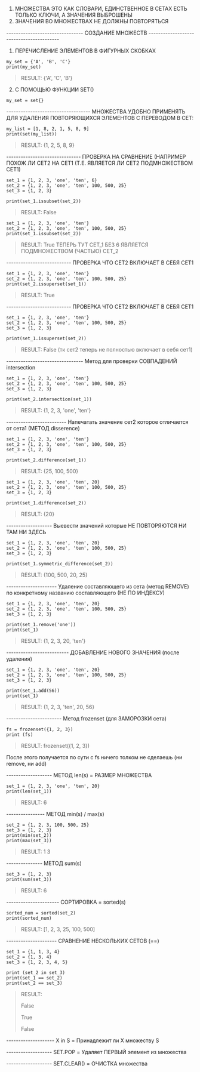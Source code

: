 1) МНОЖЕСТВА ЭТО КАК СЛОВАРИ, ЕДИНСТВЕННОЕ В СЕТАХ ЕСТЬ ТОЛЬКО КЛЮЧИ, А ЗНАЧЕНИЯ ВЫБРОШЕНЫ
2) ЗНАЧЕНИЯ ВО МНОЖЕСТВАХ НЕ ДОЛЖНЫ ПОВТОРЯТЬСЯ 

-------------------------------- СОЗДАНИЕ МНОЖЕСТВ -----------------------------------------
1) ПЕРЕЧИСЛЕНИЕ ЭЛЕМЕНТОВ В ФИГУРНЫХ СКОБКАХ 

```
my_set = {'A', 'B', 'C'}
print(my_set)
```
> RESULT: {'A', 'C', 'B'}

2) С ПОМОЩЬЮ ФУНКЦИИ SET()

```
my_set = set{}
```

----------------------------------- МНОЖЕСТВА УДОБНО ПРИМЕНЯТЬ ДЛЯ УДАЛЕНИЯ ПОВТОРЯЮЩИХСЯ ЭЛЕМЕНТОВ С ПЕРЕВОДОМ В СЕТ: 

```
my_list = [1, 8, 2, 1, 5, 8, 9]
print(set(my_list))
```
> RESULT: {1, 2, 5, 8, 9}

------------------------------- ПРОВЕРКА НА СРАВНЕНИЕ (НАПРИМЕР ПОХОЖ ЛИ СЕТ2 НА СЕТ1 (Т.Е. ЯВЛЯЕТСЯ ЛИ СЕТ2 ПОДМНОЖЕСТВОМ СЕТ1)

```
set_1 = {1, 2, 3, 'one', 'ten', 6}
set_2 = {1, 2, 3, 'one', 'ten', 100, 500, 25}
set_3 = {1, 2, 3}

print(set_1.issubset(set_2))
```

> RESULT: False

```
set_1 = {1, 2, 3, 'one', 'ten'}
set_2 = {1, 2, 3, 'one', 'ten', 100, 500, 25}
print(set_1.issubset(set_2))
```
> RESULT: True
> ТЕПЕРЬ ТУТ СЕТ_1 БЕЗ 6 ЯВЛЯЕТСЯ ПОДМНОЖЕСТВОМ (ЧАСТЬЮ) СЕТ_2

--------------------------- ПРОВЕРКА ЧТО СЕТ2 ВКЛЮЧАЕТ В СЕБЯ СЕТ1

```
set_1 = {1, 2, 3, 'one', 'ten'}
set_2 = {1, 2, 3, 'one', 'ten', 100, 500, 25}
print(set_2.issuperset(set_1))
```

> RESULT: True

--------------------------- ПРОВЕРКА ЧТО СЕТ2 ВКЛЮЧАЕТ В СЕБЯ СЕТ1

```
set_1 = {1, 2, 3, 'one', 'ten'}
set_2 = {1, 2, 3, 'one', 'ten', 100, 500, 25}
set_3 = {1, 2, 3}

print(set_1.issuperset(set_2))
```

> RESULT: False (тк сет2 теперь не полностью включает в себя сет1)

-------------------------------- Метод для проверки СОВПАДЕНИЙ intersection

```
set_1 = {1, 2, 3, 'one', 'ten'}
set_2 = {1, 2, 3, 'one', 'ten', 100, 500, 25}
set_3 = {1, 2, 3}

print(set_2.intersection(set_1))
```

> RESULT: {1, 2, 3, 'one', 'ten'}

------------------------- Напечатать значение сет2 которое отличается от сета1 (МЕТОД disserence)

```
set_1 = {1, 2, 3, 'one', 'ten'}
set_2 = {1, 2, 3, 'one', 'ten', 100, 500, 25}
set_3 = {1, 2, 3}

print(set_2.difference(set_1))
```

> RESULT: {25, 100, 500}

```
set_1 = {1, 2, 3, 'one', 'ten', 20}
set_2 = {1, 2, 3, 'one', 'ten', 100, 500, 25}
set_3 = {1, 2, 3}

print(set_1.difference(set_2))
```
> RESULT: {20}

------------------- Выевести значений которые НЕ ПОВТОРЯЮТСЯ НИ ТАМ НИ ЗДЕСЬ

```
set_1 = {1, 2, 3, 'one', 'ten', 20}
set_2 = {1, 2, 3, 'one', 'ten', 100, 500, 25}
set_3 = {1, 2, 3}

print(set_1.symmetric_difference(set_2))
```
> RESULT: {100, 500, 20, 25}

--------------------- Удаление составляющего из сета (метод REMOVE) по конкретному названию составляющего (НЕ ПО ИНДЕКСУ)

```
set_1 = {1, 2, 3, 'one', 'ten', 20}
set_2 = {1, 2, 3, 'one', 'ten', 100, 500, 25}
set_3 = {1, 2, 3}

print(set_1.remove('one'))
print(set_1)
```
> RESULT: {1, 2, 3, 20, 'ten'}

-------------------------- ДОБАВЛЕНИЕ НОВОГО ЗНАЧЕНИЯ (после удаления)

```
set_1 = {1, 2, 3, 'one', 'ten', 20}
set_2 = {1, 2, 3, 'one', 'ten', 100, 500, 25}
set_3 = {1, 2, 3}

print(set_1.add(56))
print(set_1)
```

> RESULT: {1, 2, 3, 'ten', 20, 56}

----------------------- Метод frozenset (для ЗАМОРОЗКИ сета)

```
fs = frozenset({1, 2, 3})
print (fs)
```

> RESULT: frozenset({1, 2, 3})

После этого получается по сути с fs ничего толком не сделаешь (ни remove, ни add)

------------------- МЕТОД len(s) = РАЗМЕР МНОЖЕСТВА

```
set_1 = {1, 2, 3, 'one', 'ten', 20}
print(len(set_1))
```
> RESULT: 6

---------------- МЕТОД min(s) / max(s)
```
set_2 = {1, 2, 3, 100, 500, 25}
set_3 = {1, 2, 3}
print(min(set_2))
print(max(set_3))
```
> RESULT: 1    3

--------------- МЕТОД sum(s)
```
set_3 = {1, 2, 3}
print(sum(set_3))
```
> RESULT: 6

---------------------- СОРТИРОВКА = sorted(s)
```
sorted_num = sorted(set_2)
print(sorted_num)
```
> RESULT: [1, 2, 3, 25, 100, 500]

--------------------- СРАВНЕНИЕ НЕСКОЛЬКИХ СЕТОВ (==)
```
set_1 = {1, 1, 3, 4}
set_2 = {1, 3, 4}
set_3 = {1, 2, 3, 4, 5}

print (set_2 in set_3)
print(set_1 == set_2)
print(set_2 == set_3)
```
> RESULT: 
> 
> False
> 
> True
> 
> False

-------------------- X in S = Принадлежит ли X множеству S

------------------- SET.POP = Удаляет ПЕРВЫЙ элемент из множества

------------------- SET.CLEAR() = ОЧИСТКА множества

